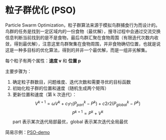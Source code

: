 # 粒子群优化 (PSO)

Particle Swarm Optimization，粒子群算法来源于模拟鸟群捕食行为而设计的。鸟群的任务是找到一定区域内的一份食物（最优解），搜寻过程中会通过交流交换信息判断当前找到的是不是食物，最后鸟群汇聚在食物周围（有限迭代次数内收敛，得到最优解），注意这里鸟群聚集在食物周围，并非食物确切位置，也就是说这是一种多目标的优化算法，得到的并非一个最优解，而是一组非劣解集。

每个粒子有两个属性：**速度 v** 和 **位置 p**

主要步骤为：

1. 确定粒子群数目，问题维度、迭代次数和需要寻优的目标函数
2. 初始化粒子群的位置和速度（随机生成两个矩阵）
3. 更新位置和速度（第 k 次迭代）：
$$
  V^{k+1} = \omega V^k + c_1r_1(P_{part}^{k} - P^k) + c2r2(P_{global}^k - P^k)
$$
$$
  P^{k+1} = P^{k} + V^{k}
$$
part 表示某次迭代局部最优，global 表示某次迭代全局最优

简易示例：[PSO-demo](https://gitee.com/icyzeroice/octave-draft/blob/master/icy-pso/icyPSO.m)
